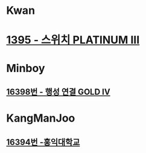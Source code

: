 
# Kwan
# [1395 - 스위치 PLATINUM III](https://www.acmicpc.net/problem/1395)

# Minboy
## [16398번 - 행성 연결 GOLD IV](https://www.acmicpc.net/problem/16398)

# KangManJoo
## [16394번 -홍익대학교](https://www.acmicpc.net/problem/16394)
